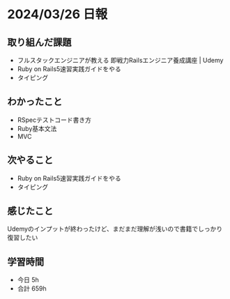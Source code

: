 # 2024/03/26 日報

## 取り組んだ課題
- フルスタックエンジニアが教える 即戦力Railsエンジニア養成講座 | Udemy
- Ruby on Rails5速習実践ガイドをやる
- タイピング

## わかったこと
- RSpecテストコード書き方
- Ruby基本文法
- MVC

## 次やること
- Ruby on Rails5速習実践ガイドをやる
- タイピング

## 感じたこと
Udemyのインプットが終わったけど、まだまだ理解が浅いので書籍でしっかり復習したい

## 学習時間
- 今日 5h
- 合計 659h
